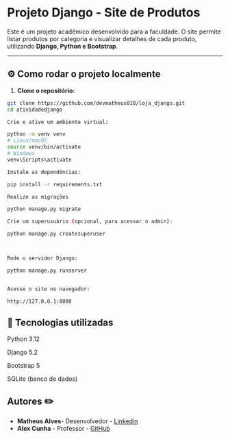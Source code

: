 # Projeto Django - Site de Produtos

Este é um projeto acadêmico desenvolvido para a faculdade. O site permite listar produtos por categoria e visualizar detalhes de cada produto, utilizando **Django, Python e Bootstrap**.

---


## ⚙️ Como rodar o projeto localmente

1. **Clone o repositório:**

```bash
git clone https://github.com/devmatheus010/loja_django.git
cd atividadedjango

Crie e ative um ambiente virtual:

python -m venv venv
# Linux/macOS
source venv/bin/activate
# Windows
venv\Scripts\activate

Instale as dependências:

pip install -r requirements.txt

Realize as migrações

python manage.py migrate

Crie um superusuário (opcional, para acessar o admin):

python manage.py createsuperuser



Rode o servidor Django:

python manage.py runserver


Acesse o site no navegador:

http://127.0.0.1:8000
````

## 📌 Tecnologias utilizadas

Python 3.12

Django 5.2

Bootstrap 5

SQLite (banco de dados)


## Autores ✏️

* **Matheus Alves**- Desenvolvedor - [Linkedin](https://linkedin.com/in/devmatheusalves)
* **Alex Cunha** - Professor - [GitHub](https://github.com/imalexcode)


